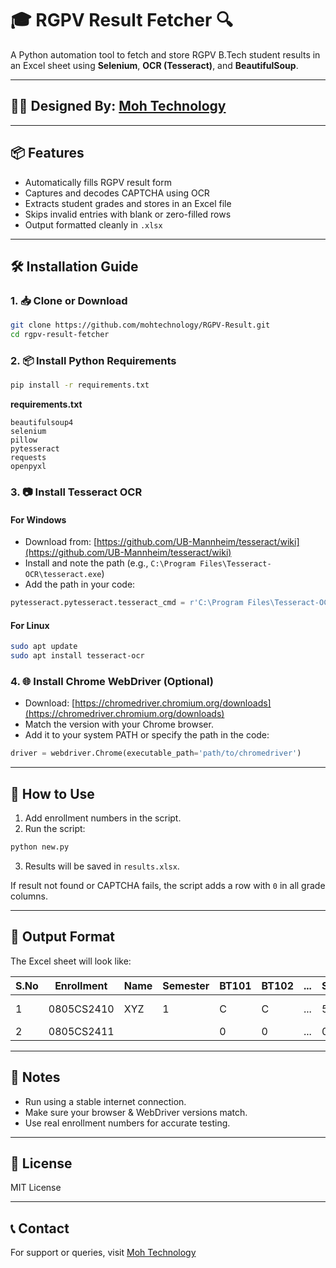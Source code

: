 # 🎓 RGPV Result Fetcher 🔍

A Python automation tool to fetch and store RGPV B.Tech student results in an Excel sheet using **Selenium**, **OCR (Tesseract)**, and **BeautifulSoup**.

---

## 👨‍💻 Designed By: [Moh Technology](https://www.youtube.com/@mohtechnology)

---

## 📦 Features

- Automatically fills RGPV result form
- Captures and decodes CAPTCHA using OCR
- Extracts student grades and stores in an Excel file
- Skips invalid entries with blank or zero-filled rows
- Output formatted cleanly in `.xlsx`

---

## 🛠️ Installation Guide

### 1. 📥 Clone or Download
```bash
git clone https://github.com/mohtechnology/RGPV-Result.git
cd rgpv-result-fetcher
````

### 2. 📦 Install Python Requirements

```bash
pip install -r requirements.txt
```

**requirements.txt**

```
beautifulsoup4
selenium
pillow
pytesseract
requests
openpyxl
```

### 3. 📷 Install Tesseract OCR

#### For Windows

* Download from: [https://github.com/UB-Mannheim/tesseract/wiki](https://github.com/UB-Mannheim/tesseract/wiki)
* Install and note the path (e.g., `C:\Program Files\Tesseract-OCR\tesseract.exe`)
* Add the path in your code:

```python
pytesseract.pytesseract.tesseract_cmd = r'C:\Program Files\Tesseract-OCR\tesseract.exe'
```

#### For Linux

```bash
sudo apt update
sudo apt install tesseract-ocr
```

### 4. 🌐 Install Chrome WebDriver (Optional)

* Download: [https://chromedriver.chromium.org/downloads](https://chromedriver.chromium.org/downloads)
* Match the version with your Chrome browser.
* Add it to your system PATH or specify the path in the code:

```python
driver = webdriver.Chrome(executable_path='path/to/chromedriver')
```

---

## 🚀 How to Use

1. Add enrollment numbers in the script.
2. Run the script:

```bash
python new.py
```

3. Results will be saved in `results.xlsx`.

If result not found or CAPTCHA fails, the script adds a row with `0` in all grade columns.

---

## 📁 Output Format

The Excel sheet will look like:

| S.No | Enrollment | Name         | Semester | BT101 | BT102 | ... | SGPA | CGPA | Result              |
| ---- | ---------- | ------------ | -------- | ----- | ----- | --- | ---- | ---- | ------------------- |
| 1    | 0805CS2410 | XYZ          | 1        | C     | C     | ... | 5.57 | 5.57 | Fail in BT104,BT105 |
| 2    | 0805CS2411 |              |          | 0     | 0     | ... | 0    | 0    |                     |

---

## 🧠 Notes

* Run using a stable internet connection.
* Make sure your browser & WebDriver versions match.
* Use real enrollment numbers for accurate testing.

---

## 📜 License

MIT License

---

## 📞 Contact

For support or queries, visit [Moh Technology](https://www.youtube.com/@mohtechnology)
